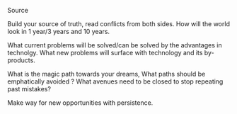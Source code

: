 Source

Build your source of truth, read conflicts from both sides.
How will the world look in 1 year/3 years and 10 years.

What current problems will be solved/can be solved by the advantages in technolgy. What new problems will surface with technology and its by-products.

What is the magic path towards your dreams,
What paths should be emphatically avoided ?
What avenues need to be closed to stop repeating past mistakes?

Make way for new opportunities with persistence.